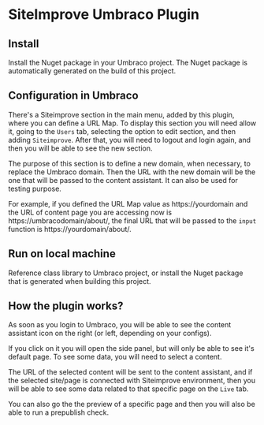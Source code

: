 
# SiteImprove Umbraco Plugin 

## Install
Install the Nuget package in your Umbraco project. The Nuget package is automatically generated on the build of this project. 

## Configuration in Umbraco
There's a Siteimprove section in the main menu, added by this plugin, where you can define a URL Map. To display this section you will need allow it, going to the `Users` tab, selecting the option to edit section, and then adding `Siteimprove`. After that, you will need to logout and login again, and then you will be able to see the new section. 

The purpose of this section is to define a new domain, when necessary, to replace the Umbraco domain. Then the URL with the new domain will be the one that will be passed to the content assistant. It can also be used for testing purpose. 

For example, if you defined the URL Map value as https://yourdomain and the URL of content page you are accessing now is https://umbracodomain/about/, the final URL that will be passed to the `input` function is https://yourdomain/about/.

## Run on local machine
Reference class library to Umbraco project, or install the Nuget package that is generated when building this project. 

## How the plugin works?
As soon as you login to Umbraco, you will be able to see the content assistant icon on the right (or left, depending on your configs).

If you click on it you will open the side panel, but will only be able to see it's default page. To see some data, you will need to select a content. 

The URL of the selected content will be sent to the content assistant, and if the selected site/page is connected with Siteimprove environment, then you will be able to see some data related to that specific page on the `Live` tab.

You can also go the the preview of a specific page and then you will also be able to run a prepublish check.